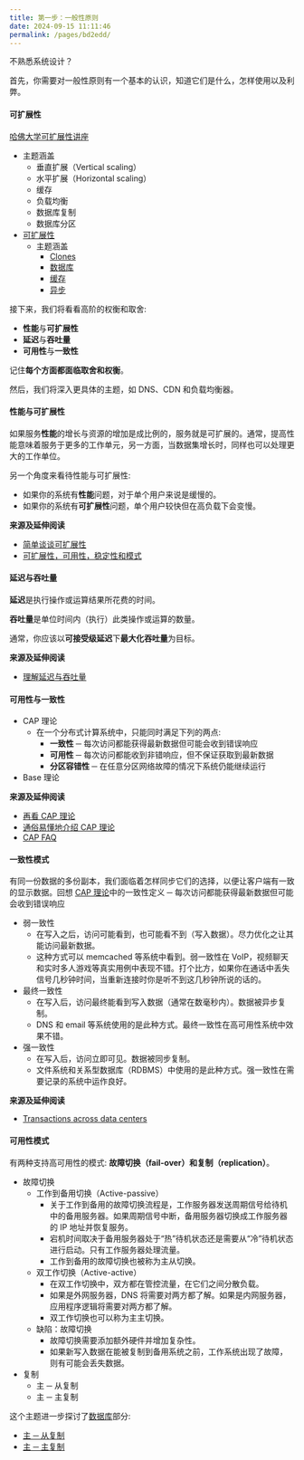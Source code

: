 ```yaml
---
title: 第一步：一般性原则
date: 2024-09-15 11:11:46
permalink: /pages/bd2edd/
---
```


不熟悉系统设计？

首先，你需要对一般性原则有一个基本的认识，知道它们是什么，怎样使用以及利弊。

#### 可扩展性

[哈佛大学可扩展性讲座](https://www.youtube.com/watch?v=-W9F__D3oY4)

- 主题涵盖
  - 垂直扩展（Vertical scaling）
  - 水平扩展（Horizontal scaling）
  - 缓存
  - 负载均衡
  - 数据库复制
  - 数据库分区
- [可扩展性](http://www.lecloud.net/tagged/scalability/chrono)
  - 主题涵盖
    - [Clones](http://www.lecloud.net/post/7295452622/scalability-for-dummies-part-1-clones)
    - [数据库](http://www.lecloud.net/post/7994751381/scalability-for-dummies-part-2-database)
    - [缓存](http://www.lecloud.net/post/9246290032/scalability-for-dummies-part-3-cache)
    - [异步](http://www.lecloud.net/post/9699762917/scalability-for-dummies-part-4-asynchronism)

接下来，我们将看看高阶的权衡和取舍:

- **性能**与**可扩展性**
- **延迟**与**吞吐量**
- **可用性**与**一致性**

记住**每个方面都面临取舍和权衡**。

然后，我们将深入更具体的主题，如 DNS、CDN 和负载均衡器。

#### 性能与可扩展性

如果服务**性能**的增长与资源的增加是成比例的，服务就是可扩展的。通常，提高性能意味着服务于更多的工作单元，另一方面，当数据集增长时，同样也可以处理更大的工作单位。

另一个角度来看待性能与可扩展性:

- 如果你的系统有**性能**问题，对于单个用户来说是缓慢的。
- 如果你的系统有**可扩展性**问题，单个用户较快但在高负载下会变慢。

**来源及延伸阅读**

- [简单谈谈可扩展性](http://www.allthingsdistributed.com/2006/03/a_word_on_scalability.html)
- [可扩展性，可用性，稳定性和模式](http://www.slideshare.net/jboner/scalability-availability-stability-patterns/)

#### 延迟与吞吐量

**延迟**是执行操作或运算结果所花费的时间。

**吞吐量**是单位时间内（执行）此类操作或运算的数量。

通常，你应该以**可接受级延迟**下**最大化吞吐量**为目标。

**来源及延伸阅读**

- [理解延迟与吞吐量](https://community.cadence.com/cadence_blogs_8/b/sd/archive/2010/09/13/understanding-latency-vs-throughput)

#### 可用性与一致性

- CAP 理论
  - 在一个分布式计算系统中，只能同时满足下列的两点:
    - **一致性** ─ 每次访问都能获得最新数据但可能会收到错误响应
    - **可用性** ─ 每次访问都能收到非错响应，但不保证获取到最新数据
    - **分区容错性** ─ 在任意分区网络故障的情况下系统仍能继续运行
- Base 理论

**来源及延伸阅读**

- [再看 CAP 理论](http://robertgreiner.com/2014/08/cap-theorem-revisited/)
- [通俗易懂地介绍 CAP 理论](http://ksat.me/a-plain-english-introduction-to-cap-theorem/)
- [CAP FAQ](https://github.com/henryr/cap-faq)

#### 一致性模式

有同一份数据的多份副本，我们面临着怎样同步它们的选择，以便让客户端有一致的显示数据。回想 [CAP 理论](https://github.com/donnemartin/system-design-primer/blob/master/README-zh-Hans.md#cap-理论)中的一致性定义 ─ 每次访问都能获得最新数据但可能会收到错误响应

- 弱一致性
  - 在写入之后，访问可能看到，也可能看不到（写入数据）。尽力优化之让其能访问最新数据。
  - 这种方式可以 memcached 等系统中看到。弱一致性在 VoIP，视频聊天和实时多人游戏等真实用例中表现不错。打个比方，如果你在通话中丢失信号几秒钟时间，当重新连接时你是听不到这几秒钟所说的话的。
- 最终一致性
  - 在写入后，访问最终能看到写入数据（通常在数毫秒内）。数据被异步复制。
  - DNS 和 email 等系统使用的是此种方式。最终一致性在高可用性系统中效果不错。
- 强一致性
  - 在写入后，访问立即可见。数据被同步复制。
  - 文件系统和关系型数据库（RDBMS）中使用的是此种方式。强一致性在需要记录的系统中运作良好。

**来源及延伸阅读**

- [Transactions across data centers](http://snarfed.org/transactions_across_datacenters_io.html)

#### 可用性模式

有两种支持高可用性的模式: **故障切换（fail-over）和复制（replication）**。

- 故障切换
  - 工作到备用切换（Active-passive）
    - 关于工作到备用的故障切换流程是，工作服务器发送周期信号给待机中的备用服务器。如果周期信号中断，备用服务器切换成工作服务器的 IP 地址并恢复服务。
    - 宕机时间取决于备用服务器处于“热”待机状态还是需要从“冷”待机状态进行启动。只有工作服务器处理流量。
    - 工作到备用的故障切换也被称为主从切换。
  - 双工作切换（Active-active）
    - 在双工作切换中，双方都在管控流量，在它们之间分散负载。
    - 如果是外网服务器，DNS 将需要对两方都了解。如果是内网服务器，应用程序逻辑将需要对两方都了解。
    - 双工作切换也可以称为主主切换。
  - 缺陷：故障切换
    - 故障切换需要添加额外硬件并增加复杂性。
    - 如果新写入数据在能被复制到备用系统之前，工作系统出现了故障，则有可能会丢失数据。
- 复制
  - 主 ─ 从复制
  - 主 ─ 主复制

这个主题进一步探讨了[数据库](https://github.com/donnemartin/system-design-primer/blob/master/README-zh-Hans.md#数据库)部分:

- [主 ─ 从复制](https://github.com/donnemartin/system-design-primer/blob/master/README-zh-Hans.md#主从复制)
- [主 ─ 主复制](https://github.com/donnemartin/system-design-primer/blob/master/README-zh-Hans.md#主主复制)
